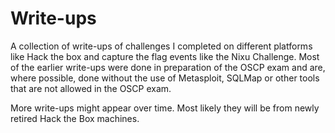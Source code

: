 # Write-ups

A collection of write-ups of challenges I completed on different platforms like Hack the box and capture the flag events like the Nixu Challenge. Most of the earlier write-ups were done in preparation of the OSCP exam and are, where possible, done without the use of Metasploit, SQLMap or other tools that are not allowed in the OSCP exam.

More write-ups might appear over time. Most likely they will be from newly retired Hack the Box machines.
